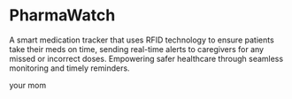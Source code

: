 # PharmaWatch
A smart medication tracker that uses RFID technology to ensure patients take their meds on time, sending real-time alerts to caregivers for any missed or incorrect doses. Empowering safer healthcare through seamless monitoring and timely reminders.


your mom
